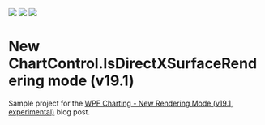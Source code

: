 <!-- default badges list -->
![](https://img.shields.io/endpoint?url=https://codecentral.devexpress.com/api/v1/VersionRange/182251368/21.1.5%2B)
[![](https://img.shields.io/badge/Open_in_DevExpress_Support_Center-FF7200?style=flat-square&logo=DevExpress&logoColor=white)](https://supportcenter.devexpress.com/ticket/details/T830418)
[![](https://img.shields.io/badge/📖_How_to_use_DevExpress_Examples-e9f6fc?style=flat-square)](https://docs.devexpress.com/GeneralInformation/403183)
<!-- default badges end -->
# New ChartControl.IsDirectXSurfaceRendering mode (v19.1) 
Sample project for the [WPF Charting - New Rendering Mode (v19.1, experimental)](https://community.devexpress.com/blogs/analytics/archive/2019/04/25/wpf-charting-new-rendering-mode-v19-1-experimental.aspx) blog post.
